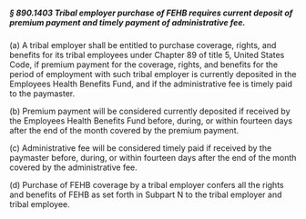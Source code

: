 ##### § 890.1403 Tribal employer purchase of FEHB requires current deposit of premium payment and timely payment of administrative fee. #####

(a) A tribal employer shall be entitled to purchase coverage, rights, and benefits for its tribal employees under Chapter 89 of title 5, United States Code, if premium payment for the coverage, rights, and benefits for the period of employment with such tribal employer is currently deposited in the Employees Health Benefits Fund, and if the administrative fee is timely paid to the paymaster.

(b) Premium payment will be considered currently deposited if received by the Employees Health Benefits Fund before, during, or within fourteen days after the end of the month covered by the premium payment.

(c) Administrative fee will be considered timely paid if received by the paymaster before, during, or within fourteen days after the end of the month covered by the administrative fee.

(d) Purchase of FEHB coverage by a tribal employer confers all the rights and benefits of FEHB as set forth in Subpart N to the tribal employer and tribal employee.